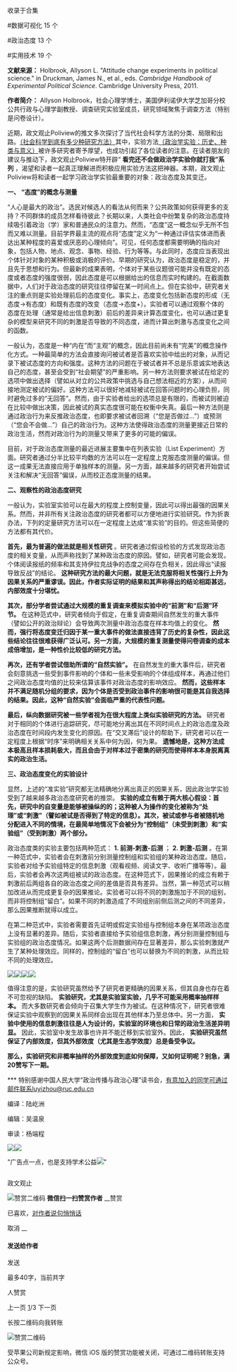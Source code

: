 

收录于合集

#数据可视化 15 个

#政治态度 13 个

#实用技术 19 个

**文献来源：** Holbrook, Allyson L. "Attitude change experiments in political
science." in Druckman, James N., et al., eds. _Cambridge Handbook of
Experimental Political Science_. Cambridge University Press, 2011.

  

 **作者简介：** Allyson
Holbrook，社会心理学博士，美国伊利诺伊大学芝加哥分校公共行政与心理学副教授、调查研究实验室成员，研究领域聚焦于调查方法（特别是问卷设计）。

  

  

近期，政文观止Poliview的推文多次探讨了当代社会科学方法的分类、局限和出路。[（社会科学到底有多少种研究方法）](http://mp.weixin.qq.com/s?__biz=MzI5ODY0MTQ1OA==&mid=2247484809&idx=1&sn=228af3bad8a707571fb73978e893da94&chksm=eca3f4d4dbd47dc2f3fb3c94acf1057ee57e640c0d1ed1da51740921a5222535d8e904e4b612&scene=21#wechat_redirect)其中，实验方法[（政治学实验：历史、种类与意义）](http://mp.weixin.qq.com/s?__biz=MzI5ODY0MTQ1OA==&mid=2247484764&idx=1&sn=279895508c9c78d19db61ca21e5f738e&chksm=eca3f401dbd47d17bb27a99f23225a0240a699d6eacd49282d9a9c52a54e1667c45e29504223&scene=21#wechat_redirect)被许多研究者寄予厚望，也成功引起了各位读者的注意。在读者朋友的建议与推动下，政文观止Poliview特开辟“
**看完还不会做政治学实验你就打我”系列**
，渴望和读者一起真正理解进而积极应用实验方法这把神器。本期，政文观止Poliview将和读者一起学习政治学实验最重要的对象：政治态度及其变迁。

  

 **一、 “态度”的概念与测量**

  

“人心是最大的政治”。选民对候选人的看法从何而来？公共政策如何获得更多的支持？不同群体的成员怎样看待彼此？长期以来，人类社会中纷繁复杂的政治态度持续吸引着政治（学）家和普通民众的注意力。然而，“态度”这一概念似乎无所不包而又难以测量。目前学界最主流的观点将“态度”定义为“一种通过评估实体进而表达出某种程度的喜爱或厌恶的心理倾向”。可见，任何态度都需要明确的指向对象，包括人物、地点、观念、事物、经验、行为等等。与此同时，态度应当表现出个体针对对象的某种积极或消极的评价。早期的研究认为，政治态度是稳定的，并且先于思想和行为。但最新的成果表明，个体对于某些议题很可能并没有既定的态度或者态度的强度很弱，因此态度是可以根据给出的信息而实时构建的。在截面数据中，人们对于政治态度的研究往往停留在某一时间点上。但在实验中，研究者关注的重点则是实验处理前后的态度变化。事实上，态度变化包括新态度的形成（无态度→有态度）和既有态度的改变（态度→态度+）。实验者可以通过观察个体的态度在处理（通常是给出信息刺激）前后的差异来计算态度变化，也可以通过更复杂的模型来研究不同的刺激是否导致的不同态度，进而计算出刺激与态度变化之间的函数。

一般认为，态度是一种“内在”而“主观”的概念，因此目前尚未有“完美”的概念操作化方式。一种最简单的方法会直接询问被试者是否喜欢实验中给出的对象，从而记录下被试态度的方向和强度。这种方法的问题在于被试者并不总是乐意诚实地表达自己的态度，甚至会受到“社会期望”的严重影响。另一种方法则要求被试在给定的选项中做出选择（譬如从对立的公共政策中挑选与自己想法相近的方案），从而间接地测定被试的偏好。这种方法可以很好地减轻被试在回答问题时的心理负担，同时避免过多的“无回答”。然而，由于实验者给出的选项总是有限的，而被试则被迫在比较中做出决策，因此被试的真实态度很可能在权衡中失真。最后一种方法则是通过政治行为来反推政治态度，也即要求被试者回溯（“您是否做过…”）或预测（“您会不会做…”）自己的政治行为。这种方法使得政治态度的测量更接近日常的政治生活，然而对政治行为的测量又带来了更多的可能的偏误。

目前，对于政治态度测量的最近进展主要集中在列表实验（List
Experiment）方面。研究者通过分半比较平均数的方法可以在一定程度上克服态度测量的偏误。但这一成果无法直接应用于单独样本的测量。另一方面，越来越多的研究者开始尝试关注和解决“无回答”偏误，从而校正态度测量的结果。

**二、观察性的政治态度研究**

  

一般认为，实验室实验可以在最大的程度上控制变量，因此可以得出最强的因果关系。然而，并非所有关注政治态度的研究者都可以方便地进行实验研究。作为折衷办法，下列的定量研究方法可以在一定程度上达成“准实验”的目的。但这些简便的方法都有其代价。  

**首先，最为普遍的做法就是相关性研究**
。研究者通过假设检验的方式发现政治态度的相关变量，从而声称找到了某种政治态度的原因。譬如，研究者可能会发现，个体阅读报纸的频率和其支持伊拉克战争的态度之间存在负相关，因此得出“读报导致反战”的结论。
**这种研究方法的最大问题，就是无法克服将相关性强行上升为因果关系的严重谬误。因此，作者实际证明的结果和其声称得出的结论相距甚远，内部效度十分堪忧。**

**其次，部分学者尝试通过大规模的重复调查来模拟实验中的“前测”和“后测”环节。**
在这种范式中，研究者倾向于假定，在重复调查期间自然发生的重大事件（譬如公开的政治辩论）会导致两次测量中政治态度在样本均值上的变化。
**然而，强行将态度变迁归因于某一重大事件的做法直接违背了历史的复杂性，因此这些结论往往很难获得广泛认可。另一方面，大规模的重复测量使得问卷调查的成本成倍增加，是一种性价比较低的研究方法。**

**再次，还有学者尝试借助所谓的“自然实验”。**
在自然发生的重大事件后，研究者会刻意挑选一些受到事件影响的个体和一些未受影响的个体组成样本，再通过他们之间政治态度均值的比较来估算该事件对政治态度的影响效应。
**然而，这些样本并不满足随机分组的要求，因为个体是否受到政治事件的影响很可能是其自我选择的结果。因此，这种“自然实验”会面临严重的代表性问题。**

**最后，纵向数据研究被一些学者视为在很大程度上类似实验研究的方法。**
研究者对于相同的个体进行追踪研究，尽可能地分离出其在不同时间点上的政治态度及政治态度在时间段内发生变化的原因。在“交叉滞后”设计的帮助下，研究者可以在一定程度上根据“时序”来明确相关关系中何为因，何为果。
**遗憾地是，这种方法成本极高且样本损耗极大，而且会由于对样本过于密集的研究而使得样本本身脱离真实的政治生活。**

**三、政治态度变化的实验设计**

  

显然，上述的“准实验”研究都无法精确地分离出真正的因果关系，因此政治学实验受到了越来越多政治态度研究者的推崇。
**实验的成立有赖于两大核心假设：首先，研究中的自变量是能够被操纵的的；这种被人为操作的变化被称为“处理”或“刺激”（譬如被试是否得到了特定的信息）。其次，被试或参与者被随机地分配进入不同的情境，在最简单地情况下会被分为“控制组”（未受到刺激）和“实验组”（受到刺激）两个部分。**

政治态度类的实验主要包括两种范式： **1\. 前测-刺激-后测** ； **2\. 刺激-后测**
。在第一种范式中，实验者会在刺激前分别测量控制组和实验组的某种政治态度。随后，实验者对给予实验组特定的信息刺激（观看视频、阅读文字、收听广播等等）。最后，实验者会再次这两组被试的政治态度。在这种范式下，因果推论的成立有赖于刺激前后两组各自的政治态度之间的差值是否具有差异。当然，第一种范式可以稍加改进从而完成更复杂的因果推论。实验者可以将不同的刺激施加于不同的组别，而非将控制组“留白”。如果不同的刺激造成了不同组别前侧后测之间的不同差异，那么因果推断就得以成立。

在第二种范式中，实验者需要首先证明或假定实验组与控制组本身在某项政治态度上没有显著的差异。随后，实验者直接给予实验组信息刺激，再分别测量控制组与实验组的政治态度情况。如果这两个后测数据间存在显著差异，那么实验刺激就产生了某种处理效应。同样的，控制组的“留白”也可以替换为不同的刺激，从而比较不同的处理效应。

  

![](/images/516/2.png)![](/images/516/3.png)![](/images/516/4.png)![](/images/516/5.png)

  

值得注意的是，实验研究虽然给予了研究者更精确的因果关系，但其自身也存在着不可忽视的缺陷。 **实验研究，尤其是实验室实验，几乎不可能采用概率抽样样本。**
而大多数研究者会倾向于召集大学生作为被试。在这种情况下，研究者很难保证实验中观察到的因果关系同样会出现在其他样本乃至总体中。另一方面，
**实验中使用的信息刺激往往是人为设计的，实验室的环境也和日常的政治生活差异明显。** 因此，实验室中发生故事也许并不能迁移到实验室外。因此，
**实验研究虽然保证了内部效度，但其外部效度（尤其是生态学效度）总是备受争议。**  

  

 **那么，实验研究和非概率抽样的外部效度到底如何保障，又如何证明呢？别急，满20赞写下一期。**

  

*** 特别感谢中国人民大学“政治传播与政治心理”读书会，有意加入的同学可通过邮件联系luyizhou@ruc.edu.cn

  

编译：陆屹洲

编辑：吴温泉

审读：杨端程

![](/images/516/6.jpeg)![](/images/516/7.jpeg)

"广告点一点，也是支持学术公益![](/images/516/8.png)"

![]()

政文观止

![赞赏二维码]() **微信扫一扫赞赏作者** __赞赏

已喜欢，[对作者说句悄悄话](javascript:;)

取消 __

#### 发送给作者

发送

最多40字，当前共字

[](javascript:;) 人赞赏

上一页 [1](javascript:;)/3 下一页

长按二维码向我转账

![赞赏二维码]()

受苹果公司新规定影响，微信 iOS 版的赞赏功能被关闭，可通过二维码转账支持公众号。

